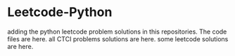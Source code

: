 # Leetcode-Python
adding the python leetcode problem solutions in this repositories. 
The code files are here.
all CTCI problems solutions are here.
some leetcode solutions are here.

















































































































































































































































































































































































































